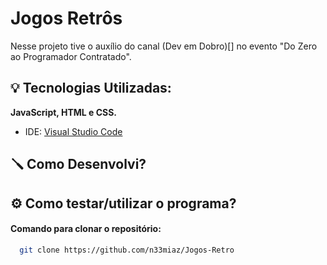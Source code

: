 
# Jogos Retrôs

Nesse projeto tive o auxílio do canal (Dev em Dobro)[] no evento "Do Zero ao Programador Contratado".

## 💡 Tecnologias Utilizadas:

**JavaScript, HTML e CSS.** 
- IDE: [Visual Studio Code](https://code.visualstudio.com/download)

## 🪛 Como Desenvolvi?



## ⚙️ Como testar/utilizar o programa?

#### Comando para clonar o repositório:
```bash
  git clone https://github.com/n33miaz/Jogos-Retro
```




